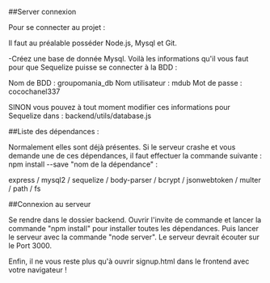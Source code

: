 
##Server connexion

Pour se connecter au projet : 

Il faut au préalable posséder Node.js, Mysql et Git. 

-Créez une base de donnée Mysql. Voilà les informations qu'il vous faut pour que Sequelize puisse se connecter à la BDD : 

Nom de BDD : groupomania_db
Nom utilisateur : mdub
Mot de passe : cocochanel337

SINON vous pouvez à tout moment modifier ces informations pour Sequelize dans : backend/utils/database.js

##Liste des dépendances : 

Normalement elles sont déjà présentes. Si le serveur crashe et vous demande une de ces dépendances, il faut effectuer la commande suivante : npm install --save "nom de la dépendance" :

express / mysql2 / sequelize / body-parser / bcrypt / jsonwebtoken / multer / path / fs


##Connexion au serveur

Se rendre dans le dossier backend. Ouvrir l'invite de commande et lancer la commande "npm install" pour installer toutes les dépendances. Puis lancer le serveur avec la commande "node server". Le serveur devrait écouter sur le Port 3000. 

Enfin, il ne vous reste plus qu'à ouvrir signup.html dans le frontend avec votre navigateur ! 